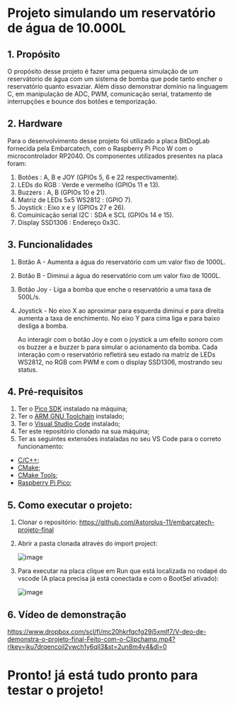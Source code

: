 # Projeto simulando um reservatório de água de 10.000L


## 1. Propósito


O propósito desse projeto é fazer uma pequena simulação de um reservátorio de água com um sistema de bomba que pode tanto encher o reservatório quanto esvaziar. Além disso demonstrar domínio na linguagem C,
em manipulação de ADC, PWM, comunicação serial, tratamento de interrupções e bounce dos botões e temporização.


## 2. Hardware


Para o desenvolvimento desse projeto foi utilizado a placa BitDogLab fornecida pela Embarcatech, com o Raspberry Pi Pico W com o microcontrolador RP2040.
Os componentes utilizados presentes na placa foram:


1. Botões : A, B e JOY (GPIOs 5, 6 e 22 respectivamente).
2. LEDs do RGB : Verde e vermelho (GPIOs 11 e 13).
3. Buzzers : A, B (GPIOs 10 e 21).
4. Matriz de LEDs 5x5 WS2812 : (GPIO 7).
5. Joystick : Eixo x e y (GPIOs 27 e 26).
6. Comuinicação serial I2C : SDA e SCL (GPIOs 14 e 15).
7. Display SSD1306 : Endereço 0x3C.





## 3. Funcionalidades


1. Botão A - Aumenta a água do reservatório com um valor fixo de 1000L.
2. Botão B - Diminui a água do reservatório com um valor fixo de 1000L.
3. Botão Joy - Liga a bomba que enche o reservatório a uma taxa de 500L/s.
4. Joystick - No eixo X ao aproximar para esquerda diminui e para direita aumenta a taxa de enchimento. No eixo Y para cima liga e para baixo desliga a bomba.

   Ao interagir com o botão Joy e com o joystick a um efeito sonoro com os buzzer a e buzzer b
   para simular o acionamento da bomba. Cada interação com o reservatório refletirá seu estado
   na matriz de LEDs WS2812, no RGB com PWM e com o display SSD1306, mostrando seu status. 
   


   
   
## 4. Pré-requisitos


1. Ter o [Pico SDK](https://github.com/raspberrypi/pico-sdk) instalado na máquina;
2. Ter o [ARM GNU Toolchain](https://developer.arm.com/Tools%20and%20Software/GNU%20Toolchain) instalado;
3. Ter o [Visual Studio Code](https://code.visualstudio.com/download) instalado;
4. Ter este repositório clonado na sua máquina;
5. Ter as seguintes extensões instaladas no seu VS Code para o correto funcionamento:
- [C/C++](https://marketplace.visualstudio.com/items?itemName=ms-vscode.cpptools);
- [CMake](https://marketplace.visualstudio.com/items?itemName=twxs.cmake);
- [CMake Tools](https://marketplace.visualstudio.com/items?itemName=ms-vscode.cmake-tools);
- [Raspberry Pi Pico](https://marketplace.visualstudio.com/items?itemName=raspberry-pi.raspberry-pi-pico);
  
  

##  5. Como executar o projeto:


1. Clonar o repositório: https://github.com/Astorolus-11/embarcatech-projeto-final
2. Abrir a pasta clonada através do import project:

   ![image](https://github.com/user-attachments/assets/9ea528e1-0253-4cf8-b6c6-8532be0fc1b4)
   

3. Para executar na placa clique em Run que está localizada no rodapé do vscode (A placa precisa já está conectada e com o BootSel ativado):

   ![image](https://github.com/user-attachments/assets/36b14dce-1309-4f0c-a7f3-3cd7edb2b336)


## 6. Vídeo de demonstração

https://www.dropbox.com/scl/fi/mc20hkrfqcfg29i5xmlf7/V-deo-de-demonstra-o-projeto-final-Feito-com-o-Clipchamp.mp4?rlkey=jku7drqencoil2ywch1y6qll3&st=2un8m4y4&dl=0

   
  
  # Pronto! já está tudo pronto para testar o projeto!
